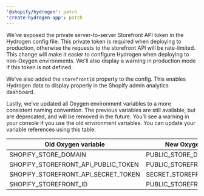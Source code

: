 ```yaml
---
'@shopify/hydrogen': patch
'create-hydrogen-app': patch
---
```


We've exposed the private server-to-server Storefront API token in the Hydrogen config file. This private token is required when deploying to production, otherwise the requests to the storefront API will be rate-limited. This change will make it easier to configure Hydrogen when deploying to non-Oxygen environments. We'll also display a warning in production mode if this token is not defined.

We've also added the `storefrontId` property to the config. This enables Hydrogen data to display properly in the Shopify admin analytics dashboard.

Lastly, we've updated all Oxygen environment variables to a more consistent naming convention. The previous variables are still available, but are deprecated, and will be removed in the future. You’ll see a warning in your console if you use the old environment variables. You can update your variable references using this table:

| **Old Oxygen variable**         | **New Oxygen variable**     |
| ----------------------------------- | --------------------------- |
| SHOPIFY_STORE_DOMAIN                | PUBLIC_STORE_DOMAIN         |
| SHOPIFY_STOREFRONT_API_PUBLIC_TOKEN | PUBLIC_STOREFRONT_API_TOKEN |
| SHOPIFY_STOREFRONT_API_SECRET_TOKEN | SECRET_STOREFRONT_API_TOKEN |
| SHOPIFY_STOREFRONT_ID               | PUBLIC_STOREFRONT_ID        |
